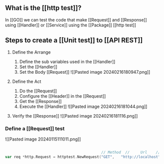 ## What is the [[http test]]?

In [[GO]] we can test the code that make [[Request]] and [[Response]] using [[Handler]] or [[Service]] using the [[Package]] [[http test]]

## Steps to create a [[Unit test]] to [[API REST]]

1. Define the Arrange
	1. Define the sub variables used in the [[Handler]]
	2. Set the [[Handler]]
	3. Set the Body [[Request]]
	![[Pasted image 20240216180947.png]]

2. Define the Act
	1. Do the [[Request]]
	2. Configure the [[Header]] in the [[Request]]
	3. Get the [[Response]]
	4. Execute the [[Handler]]
	![[Pasted image 20240216181044.png]]
3. Verify the [[Response]]
![[Pasted image 20240216181116.png]]


### Define a [[Request]] test
![[Pasted image 20240115111011.png]]

```Go

											// Method  //     Url    // Body
var req *http.Request = httptest.NewRequest("GET",   "http://localhost",nil)

```
